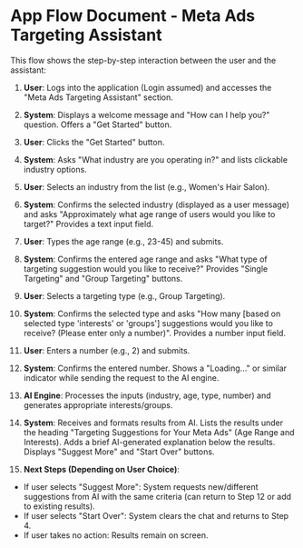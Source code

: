 # App Flow Document - Meta Ads Targeting Assistant

This flow shows the step-by-step interaction between the user and the assistant:

1. **User**: Logs into the application (Login assumed) and accesses the "Meta Ads Targeting Assistant" section.

2. **System**: Displays a welcome message and "How can I help you?" question. Offers a "Get Started" button.

3. **User**: Clicks the "Get Started" button.

4. **System**: Asks "What industry are you operating in?" and lists clickable industry options.

5. **User**: Selects an industry from the list (e.g., Women's Hair Salon).

6. **System**: Confirms the selected industry (displayed as a user message) and asks "Approximately what age range of users would you like to target?" Provides a text input field.

7. **User**: Types the age range (e.g., 23-45) and submits.

8. **System**: Confirms the entered age range and asks "What type of targeting suggestion would you like to receive?" Provides "Single Targeting" and "Group Targeting" buttons.

9. **User**: Selects a targeting type (e.g., Group Targeting).

10. **System**: Confirms the selected type and asks "How many [based on selected type 'interests' or 'groups'] suggestions would you like to receive? (Please enter only a number)". Provides a number input field.

11. **User**: Enters a number (e.g., 2) and submits.

12. **System**: Confirms the entered number. Shows a "Loading..." or similar indicator while sending the request to the AI engine.

13. **AI Engine**: Processes the inputs (industry, age, type, number) and generates appropriate interests/groups.

14. **System**: Receives and formats results from AI. Lists the results under the heading "Targeting Suggestions for Your Meta Ads" (Age Range and Interests). Adds a brief AI-generated explanation below the results. Displays "Suggest More" and "Start Over" buttons.

15. **Next Steps (Depending on User Choice)**:
   - If user selects "Suggest More": System requests new/different suggestions from AI with the same criteria (can return to Step 12 or add to existing results).
   - If user selects "Start Over": System clears the chat and returns to Step 4.
   - If user takes no action: Results remain on screen. 
